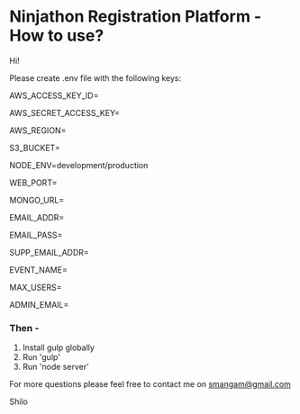 # Ninjathon Registration Platform - How to use?

Hi!

Please create .env file with the following keys:


AWS_ACCESS_KEY_ID=

AWS_SECRET_ACCESS_KEY=

AWS_REGION=

S3_BUCKET=

NODE_ENV=development/production

WEB_PORT=

MONGO_URL=

EMAIL_ADDR=

EMAIL_PASS=

SUPP_EMAIL_ADDR=

EVENT_NAME=

MAX_USERS=

ADMIN_EMAIL=


### Then - 
1. Install gulp globally
2. Run 'gulp'
3. Run 'node server'

For more questions please feel free to contact me on smangam@gmail.com

Shilo

